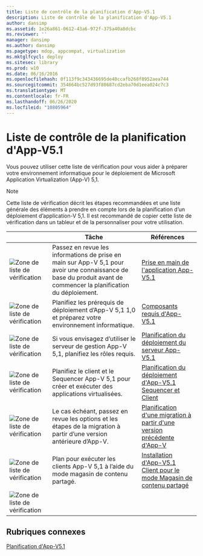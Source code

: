 ```yaml
---
title: Liste de contrôle de la planification d'App-V5.1
description: Liste de contrôle de la planification d'App-V5.1
author: dansimp
ms.assetid: 1e26a861-0612-43a6-972f-375a40a8dcbc
ms.reviewer: ''
manager: dansimp
ms.author: dansimp
ms.pagetype: mdop, appcompat, virtualization
ms.mktglfcycl: deploy
ms.sitesec: library
ms.prod: w10
ms.date: 06/16/2016
ms.openlocfilehash: 0f113f9c343436695de40ccafb268f8952aea744
ms.sourcegitcommit: 354664bc527d93f80687cd2eba70d1eea024c7c3
ms.translationtype: MT
ms.contentlocale: fr-FR
ms.lasthandoff: 06/26/2020
ms.locfileid: "10805964"
---
```

# Liste de contrôle de la planification d'App-V5.1

Vous pouvez utiliser cette liste de vérification pour vous aider à préparer votre environnement informatique pour le déploiement de Microsoft Application Virtualization (App-V) 5,1.

> [!NOTE]
> Cette liste de vérification décrit les étapes recommandées et une liste générale des éléments à prendre en compte lors de la planification d’un déploiement d’application-V 5,1. Il est recommandé de copier cette liste de vérification dans un tableur et de la personnaliser pour votre utilisation.

| |Tâche |Références |
|-|-|-|
|![Zone de liste de vérification](images/checklistbox.gif) |Passez en revue les informations de prise en main sur App-V 5,1 pour avoir une connaissance de base du produit avant de commencer la planification du déploiement.|[Prise en main de l'application App-V5.1](getting-started-with-app-v-51.md)|
|![Zone de liste de vérification](images/checklistbox.gif) |Planifiez les prérequis de déploiement d’App-V 5,1 1,0 et préparez votre environnement informatique.|[Composants requis d'App-V5.1](app-v-51-prerequisites.md)|
|![Zone de liste de vérification](images/checklistbox.gif) |Si vous envisagez d’utiliser le serveur de gestion App-V 5,1, planifiez les rôles requis.|[Planification du déploiement du serveur App-V5.1](planning-for-the-app-v-51-server-deployment.md)|
|![Zone de liste de vérification](images/checklistbox.gif) |Planifiez le client et le Sequencer App-V 5,1 pour créer et exécuter des applications virtualisées.|[Planification du déploiement d'App-V5.1 Sequencer et Client](planning-for-the-app-v-51-sequencer-and-client-deployment.md)|
|![Zone de liste de vérification](images/checklistbox.gif) |Le cas échéant, passez en revue les options et les étapes de la migration à partir d’une version antérieure d’App-V.|[Planification d'une migration à partir d'une version précédente d'App-V](planning-for-migrating-from-a-previous-version-of-app-v51.md)|
|![Zone de liste de vérification](images/checklistbox.gif) |Plan pour exécuter les clients App-V 5,1 à l’aide du mode magasin de contenu partagé.|[Installation d'App-V5.1 Client pour le mode Magasin de contenu partagé](how-to-install-the-app-v-51-client-for-shared-content-store-mode.md)|
|![Zone de liste de vérification](images/checklistbox.gif) |         |         |

## Rubriques connexes

[Planification d'App-V5.1](planning-for-app-v-51.md)
